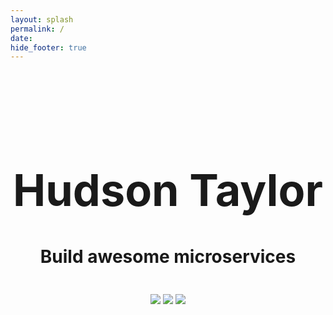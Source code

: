 ```yaml
---
layout: splash
permalink: /
date:
hide_footer: true
---
```


<div style="text-align: center; padding-top: 10%">
  <h1 style="font-size: 5em" class="page__title" itemprop="headline">
    Hudson Taylor
  </h1>
  <h3 style="font-size: 2em" class="page__lead">
    Build awesome microservices
  </h3>
  <div style="padding-top: 3%">
    <a href="https://npmjs.org/package/hudson-taylor"><img src="https://img.shields.io/npm/v/hudson-taylor.svg"></a>
    <a href="https://coveralls.io/r/hudson-taylor/hudson-taylor"><img src="https://coveralls.io/repos/github/hudson-taylor/hudson-taylor/badge.svg?branch=master"></a>
    <a href="https://npmjs.org/package/hudson-taylor"><img src="https://img.shields.io/npm/dm/hudson-taylor.svg"></a>
  </div>
</div>
